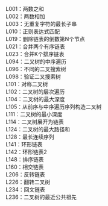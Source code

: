 L001：两数之和  
L002：两数相加  
L003：无重复字符的最长子串  
L010：正则表达式匹配  
L019：删除链表的倒数第N个节点  
L021：合并两个有序链表  
L023：合并K个排序链表  
L094：二叉树的中序遍历  
L096：不同的二叉搜索树  
L098：验证二叉搜索树  
L101：对称二叉树  
L102：二叉树的层次遍历  
L104：二叉树的最大深度  
L105：从前序与中序遍历序列构造二叉树  
L111：二叉树的最小深度  
L114：二叉树展开为链表  
L124：二叉树的最大路径和  
L128：最长连续序列  
L141：环形链表  
L142：环形链表2  
L148：排序链表  
L160：相交链表  
L206：反转链表  
L226：翻转二叉树  
L234：回文链表  
L236：二叉树的最近公共祖先  


